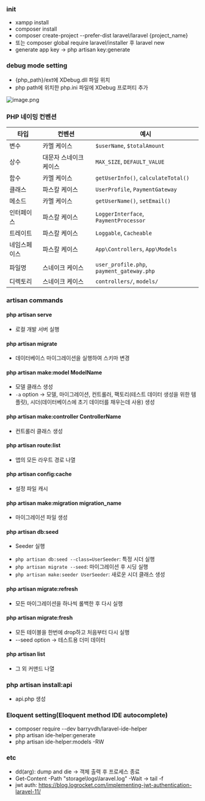 ### init

- xampp install
- composer install
- composer create-project --prefer-dist laravel/laravel {project_name}
- 또는 composer global require laravel/installer 후 laravel new
- generate app key -> php artisan key:generate

### debug mode setting

- {php_path}/ext에 XDebug.dll 파일 위치
- php path에 위치한 php.ini 파일에 XDebug 프로퍼티 추가

![image.png](assets/image.png)

### PHP 네이밍 컨벤션


| 타입         | 컨벤션                 | 예시                                      |
| ------------ | ---------------------- | ----------------------------------------- |
| 변수         | 카멜 케이스            | `$userName`, `$totalAmount`               |
| 상수         | 대문자 스네이크 케이스 | `MAX_SIZE`, `DEFAULT_VALUE`               |
| 함수         | 카멜 케이스            | `getUserInfo()`, `calculateTotal()`       |
| 클래스       | 파스칼 케이스          | `UserProfile`, `PaymentGateway`           |
| 메소드       | 카멜 케이스            | `getUserName()`, `setEmail()`             |
| 인터페이스   | 파스칼 케이스          | `LoggerInterface`, `PaymentProcessor`     |
| 트레이트     | 파스칼 케이스          | `Loggable`, `Cacheable`                   |
| 네임스페이스 | 파스칼 케이스          | `App\Controllers`, `App\Models`           |
| 파일명       | 스네이크 케이스        | `user_profile.php`, `payment_gateway.php` |
| 디렉토리     | 스네이크 케이스        | `controllers/`, `models/`                 |

### artisan commands

#### php artisan serve

- 로컬 개발 서버 실행

#### php artisan migrate

- 데이터베이스 마이그레이션을 실행하여 스키마 변경

#### php artisan make:model ModelName

- 모델 클래스 생성
- `-a` option -> 모델, 마이그레이션, 컨트롤러, 팩토리(테스트 데이터 생성을 위한 템플릿), 시더(데이터베이스에 초기 데이터를 채우는데 사용) 생성

#### php artisan make:controller ControllerName

- 컨트롤러 클래스 생성

#### php artisan route:list

- 앱의 모든 라우트 경로 나열

#### php artisan config:cache

- 설정 파일 캐시

#### php artisan make:migration migration_name

- 마이그레이션 파일 생성

#### php artisan db:seed

- Seeder 실행

* `php artisan db:seed --class=UserSeeder`: 특정 시더 실행
* `php artisan migrate --seed`: 마이그레이션 후 시딩 실행
* `php artisan make:seeder UserSeeder`: 새로운 시더 클래스 생성

#### php artisan migrate:refresh

- 모든 마이그레이션을 하나씩 롤백한 후 다시 실행

#### php artisan migrate:fresh

- 모든 테이블을 한번에 drop하고 처음부터 다시 실행
- --seed option -> 테스트용 더미 데이터

#### php artisan list

- 그 외 커맨드 나열

### php artisan install:api

- api.php 생성

### Eloquent setting(Eloquent method IDE autocomplete)

- composer require --dev barryvdh/laravel-ide-helper
- php artisan ide-helper:generate
- php artisan ide-helper:models -RW

### etc

- dd(arg): dump and die -> 객체 출력 후 프로세스 종료
- Get-Content -Path "storage\\logs\\laravel.log" -Wait -> tail -f
- jwt auth: https://blog.logrocket.com/implementing-jwt-authentication-laravel-11/
